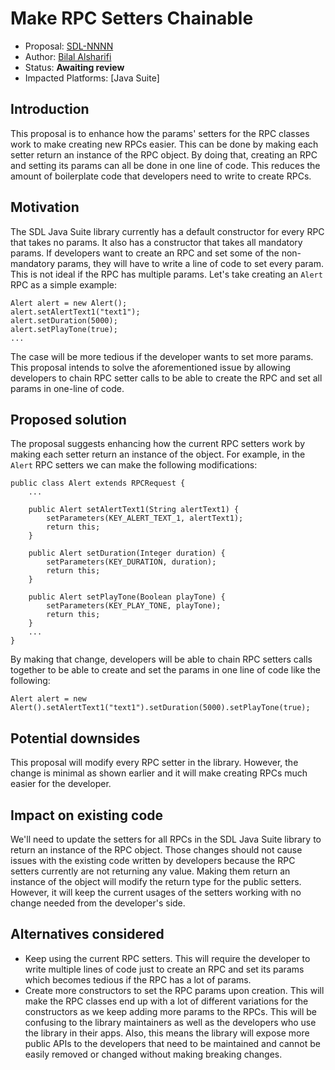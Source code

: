 # Make RPC Setters Chainable

* Proposal: [SDL-NNNN](nnnn-Make-RPC-Setters-Chainable.md)
* Author: [Bilal Alsharifi](https://github.com/bilal-alsharifi)
* Status: **Awaiting review**
* Impacted Platforms: [Java Suite]

## Introduction

This proposal is to enhance how the params' setters for the RPC classes work to make creating new RPCs easier. This can be done by making each setter return an instance of the RPC object. By doing that, creating an RPC and setting its params can all be done in one line of code. This reduces the amount of boilerplate code that developers need to write to create RPCs.

## Motivation

The SDL Java Suite library currently has a default constructor for every RPC that takes no params. It also has a constructor that takes all mandatory params. If developers want to create an RPC and set some of the non-mandatory params, they will have to write a line of code to set every param. This is not ideal if the RPC has multiple params. Let's take creating an `Alert` RPC as a simple example:

```
Alert alert = new Alert();
alert.setAlertText1("text1");
alert.setDuration(5000);
alert.setPlayTone(true);
...
```

The case will be more tedious if the developer wants to set more params. This proposal intends to solve the aforementioned issue by allowing developers to chain RPC setter calls to be able to create the RPC and set all params in one-line of code.

## Proposed solution

The proposal suggests enhancing how the current RPC setters work by making each setter return an instance of the object. For example, in the `Alert` RPC setters we can make the following modifications:

```
public class Alert extends RPCRequest {
	...

    public Alert setAlertText1(String alertText1) {
		setParameters(KEY_ALERT_TEXT_1, alertText1);
		return this;
    }

    public Alert setDuration(Integer duration) {
		setParameters(KEY_DURATION, duration);
		return this;
    }

    public Alert setPlayTone(Boolean playTone) {
		setParameters(KEY_PLAY_TONE, playTone);
		return this;
    }
    ...
}
```

By making that change, developers will be able to chain RPC setters calls together to be able to create and set the params in one line of code like the following:

```
Alert alert = new Alert().setAlertText1("text1").setDuration(5000).setPlayTone(true);
```

## Potential downsides

This proposal will modify every RPC setter in the library. However, the change is minimal as shown earlier and it will make creating RPCs much easier for the developer. 

## Impact on existing code

We'll need to update the setters for all RPCs in the SDL Java Suite library to return an instance of the RPC object. Those changes should not cause issues with the existing code written by developers because the RPC setters currently are not returning any value. Making them return an instance of the object will modify the return type for the public setters. However, it will keep the current usages of the setters working with no change needed from the developer's side.

## Alternatives considered

* Keep using the current RPC setters. This will require the developer to write multiple lines of code just to create an RPC and set its params which becomes tedious if the RPC has a lot of params.
* Create more constructors to set the RPC params upon creation. This will make the RPC classes end up with a lot of different variations for the constructors as we keep adding more params to the RPCs. This will be confusing to the library maintainers as well as the developers who use the library in their apps. Also, this means the library will expose more public APIs to the developers that need to be maintained and cannot be easily removed or changed without making breaking changes.
